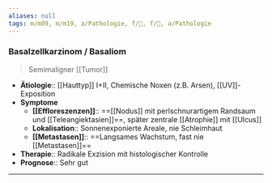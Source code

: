 ```yaml
---
aliases: null
tags: m/m09, m/m19, a/Pathologie, f/🧴, f/🦀, a/Pathologie
---
```

### Basalzellkarzinom / Basaliom
> Semimaligner [[Tumor]]
- **Ätiologie**:: [[Hauttyp]] I+II, Chemische Noxen (z.B. Arsen), [[UV]]-Exposition
- **Symptome**
	- **[[Effloreszenzen]]**:: ==[[Nodus]] mit perlschnurartigem Randsaum und [[Teleangiektasien]]==, später zentrale [[Atrophie]] mit [[Ulcus]]
	- **Lokalisation**:: Sonnenexponierte Areale, nie Schleimhaut
	- **[[Metastasen]]**:: ==Langsames Wachstum, fast nie [[Metastasen]]==
- **Therapie**:: Radikale Exzision mit histologischer Kontrolle
- **Prognose**:: Sehr gut
---